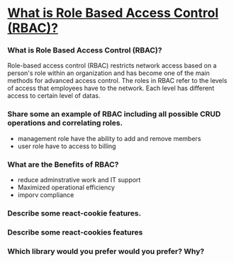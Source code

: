 # [What is Role Based Access Control (RBAC)?](https://www.digitalguardian.com/blog/what-role-based-access-control-rbac-examples-benefits-and-more)

### What is Role Based Access Control (RBAC)?
Role-based access control (RBAC) restricts network access based on a person's role within an organization and has become one of the main methods for advanced access control. The roles in RBAC refer to the levels of access that employees have to the network. Each level has different access to certain level of datas.
### Share some an example of RBAC including all possible CRUD operations and correlating roles.
- management role have the ability to add and remove members
- user role have to access to billing
### What are the Benefits of RBAC?
- reduce adminstrative work and IT support
- Maximized operational efficiency
- imporv compliance

### Describe some react-cookie features.

### Describe some react-cookies features

### Which library would you prefer would you prefer? Why?
